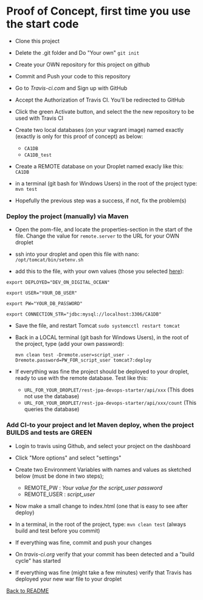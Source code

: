 # Proof of Concept, first time you use the start code

- Clone this project
- Delete the .git folder and Do "Your own" `git init`
- Create your OWN repository for this project on github
- Commit and Push your code to this repository
- Go to *Travis-ci.com* and Sign up with GitHub
- Accept the Authorization of Travis CI. You’ll be redirected to GitHub
- Click the green Activate button, and select the the new repository to be used with Travis CI

- Create two local databases (on your vagrant image) named exactly (exactly is only for this proof of concept) as below:
  - `CA1DB`
  - `CA1DB_test`
- Create a REMOTE database on your Droplet named exacly like this: `CA1DB`
- in a terminal (git bash for Windows Users) in the root of the project type: `mvn test`
- Hopefully the previous step was a success, if not, fix the problem(s)

### Deploy the project (manually) via Maven
- Open the pom-file, and locate the properties-section in the start of the file. Change the value for `remote.server` to the URL for your OWN droplet

- ssh into your droplet and open this file with nano: `/opt/tomcat/bin/setenv.sh`
- add this to the file, with your own values (those you selected [here](https://docs.google.com/document/d/1POXowHvFNSTL6C-QOlivkSnL_iF1ogsLGFRTckbBdt8/edit#heading=h.11opjunivufy)):

`export DEPLOYED="DEV_ON_DIGITAL_OCEAN"`

`export USER="YOUR_DB_USER"`

`export PW="YOUR_DB_PASSWORD"`

`export CONNECTION_STR="jdbc:mysql://localhost:3306/CA1DB"
`
- Save the file, and restart Tomcat `sudo systemcctl restart tomcat`
- Back in a LOCAL terminal (git bash for Windows Users), in the root of the project, type (add your own password):

  `mvn clean test -Dremote.user=script_user -Dremote.password=PW_FOR_script_user tomcat7:deploy`

- If everything was fine the project should be deployed to your droplet, ready to use with the remote database. Test like this:
  - `URL_FOR_YOUR_DROPLET/rest-jpa-devops-starter/api/xxx`  (This does not use the database)
  - `URL_FOR_YOUR_DROPLET/rest-jpa-devops-starter/api/xxx/count` (This queries the database)

### Add CI-to your project and let Maven deploy, when the project BUILDS and tests are GREEN
- Login to travis using Github, and select your project on the dashboard
- Click "More options" and select "settings"
- Create two Environment Variables with names and values as sketched below (must be done in two steps);
  - REMOTE_PW   :  *Your value for the script_user password*
  - REMOTE_USER :  *script_user*
 
 - Now make a small change to index.html (one that is easy to see after deploy)
 - In a terminal, in the root of the project, type: `mvn clean test` (always build and test before you commit)
 - If everything was fine, commit and push your changes
 - On *travis-ci.org* verify that your commit has been detected and a "build cycle" has started
 - If everything was fine (might take a few minutes) verify that Travis has deployed your new war file to your droplet

[Back to README](README.md)
